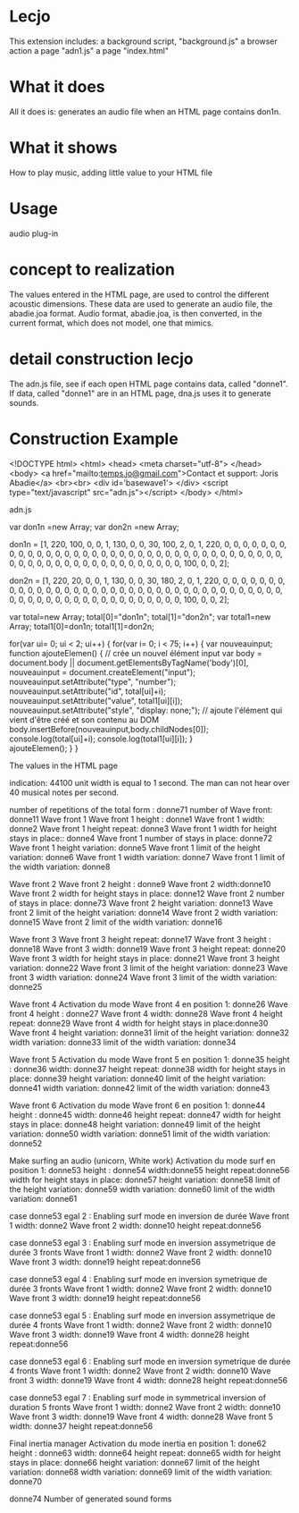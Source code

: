 # Lecjo
This extension includes:
a background script, "background.js" 
a browser action 
a page "adn1.js" 
a page "index.html" 
# What it does
All it does is: generates an audio file when an HTML page contains don1n.
# What it shows
How to play music, adding little value to your HTML file
# Usage
 audio plug-in
# concept to realization
The values entered in the HTML page, are used to control the different acoustic dimensions. These data are used to generate an audio file, the abadie.joa format. Audio format, abadie.joa, is then converted, in the current format, which does not model, one that mimics.
# detail construction lecjo
The adn.js file, see if each open HTML page contains data, called "donne1". If data, called "donne1" are in an HTML page, dna.js uses it to generate sounds.
# Construction Example
&lt;!DOCTYPE html&gt;
&lt;html&gt;
&lt;head&gt;
&lt;meta charset="utf-8"&gt;
&lt;/head&gt;
&lt;body&gt;
&lt;a href="mailto:temps.jo@gmail.com"&gt;Contact et support: Joris Abadie&lt;/a&gt;
&lt;br&gt;&lt;br&gt;
&lt;div id='basewave1'&gt; &lt;/div&gt;
&lt;script type="text/javascript" src="adn.js"&gt;&lt;/script&gt;
&lt;/body&gt;
&lt;/html&gt;

adn.js

var don1n =new Array;
var don2n =new Array;

don1n = [1, 220, 100, 0, 0, 1, 130, 0, 0, 30,
100, 2, 0, 1, 220, 0, 0, 0, 0, 0,
0, 0, 0, 0, 0, 0, 0, 0, 0, 0,
0, 0, 0, 0, 0, 0, 0, 0, 0, 0,
0, 0, 0, 0, 0, 0, 0, 0, 0, 0,
0, 0, 0, 0, 0, 0, 0, 0, 0, 0,
0, 0, 0, 0, 0, 0, 0, 0, 0, 0,
0, 100, 0, 0, 2];

don2n = [1, 220, 20, 0, 0, 1, 130, 0, 0, 30,
180, 2, 0, 1, 220, 0, 0, 0, 0, 0,
0, 0, 0, 0, 0, 0, 0, 0, 0, 0,
0, 0, 0, 0, 0, 0, 0, 0, 0, 0,
0, 0, 0, 0, 0, 0, 0, 0, 0, 0,
0, 0, 0, 0, 0, 0, 0, 0, 0, 0,
0, 0, 0, 0, 0, 0, 0, 0, 0, 0,
0, 100, 0, 0, 2];

var total=new Array;
total[0]="don1n"; total[1]="don2n";
var total1=new Array;
total1[0]=don1n; total1[1]=don2n;

for(var ui= 0; ui &lt; 2; ui++)
{
for(var i= 0; i &lt; 75; i++)
{
var nouveauinput;
function ajouteElemen() {
// crée un nouvel élément input
var body   = document.body || document.getElementsByTagName('body')[0],
nouveauinput  =  document.createElement("input");
nouveauinput.setAttribute("type", "number");
nouveauinput.setAttribute("id", total[ui]+i);
nouveauinput.setAttribute("value", total1[ui][i]);
nouveauinput.setAttribute("style", "display: none;");
// ajoute l'élément qui vient d'être créé et son contenu au DOM
body.insertBefore(nouveauinput,body.childNodes[0]);
console.log(total[ui]+i);
console.log(total1[ui][i]);
}  
ajouteElemen();
}
}

The values in the HTML page

indication:
44100 unit width is equal to 1 second.
The man can not hear over 40 musical notes per second.

number of repetitions of the total form : donne71
number of Wave front: donne11
Wave front 1
Wave front 1 height : donne1
Wave front 1 width: donne2
Wave front 1 height repeat: donne3
Wave front 1 width for height stays in place:: donne4
Wave front 1 number of stays in place: donne72
Wave front 1 height variation: donne5
Wave front 1 limit of the height variation: donne6
Wave front 1 width variation: donne7
Wave front 1 limit of the width variation: donne8

Wave front 2
Wave front 2 height : donne9
Wave front 2 width:donne10
Wave front 2 width for height stays in place: donne12
Wave front 2 number of stays in place: donne73
Wave front 2 height variation: donne13
Wave front 2 limit of the height variation: donne14
Wave front 2 width variation: donne15
Wave front 2 limit of the width variation: donne16

Wave front 3
Wave front 3 height repeat: donne17
Wave front 3 height : donne18
Wave front 3 width: donne19
Wave front 3 height repeat: donne20
Wave front 3 width for height stays in place: donne21
Wave front 3 height variation: donne22
Wave front 3 limit of the height variation: donne23
Wave front 3 width variation: donne24
Wave front 3 limit of the width variation: donne25

Wave front 4
Activation du mode Wave front 4 en position 1: donne26
Wave front 4 height : donne27
Wave front 4 width: donne28
Wave front 4 height repeat: donne29
Wave front 4 width for height stays in place:donne30
Wave front 4 height variation: donne31
limit of the height variation: donne32
width variation: donne33
limit of the width variation: donne34

Wave front 5
Activation du mode Wave front 5 en position 1: donne35
height : donne36
width: donne37
height repeat: donne38
width for height stays in place: donne39
height variation: donne40
limit of the height variation: donne41
width variation: donne42
limit of the width variation: donne43

Wave front 6
Activation du mode Wave front 6 en position 1: donne44
height : donne45
width: donne46
height repeat: donne47
width for height stays in place: donne48
height variation: donne49
limit of the height variation: donne50
width variation: donne51
limit of the width variation: donne52

Make surfing an audio (unicorn, White work)
Activation du mode surf en position 1: donne53
height : donne54
width:donne55
height repeat:donne56
width for height stays in place: donne57
height variation: donne58
limit of the height variation: donne59
width variation: donne60
limit of the width variation: donne61

case donne53 egal 2 : Enabling surf mode en inversion de durée
Wave front 1 width: donne2
Wave front 2 width: donne10
height repeat:donne56

case donne53 egal 3 : Enabling surf mode en inversion assymetrique de durée 3 fronts
Wave front 1 width: donne2
Wave front 2 width: donne10
Wave front 3 width: donne19
height repeat:donne56

case donne53 egal 4 : Enabling surf mode en inversion symetrique de durée 3 fronts
Wave front 1 width: donne2
Wave front 2 width: donne10
Wave front 3 width: donne19
height repeat:donne56

case donne53 egal 5 : Enabling surf mode en inversion assymetrique de durée 4 fronts
Wave front 1 width: donne2
Wave front 2 width: donne10
Wave front 3 width: donne19
Wave front 4 width: donne28
height repeat:donne56

case donne53 egal 6 : Enabling surf mode en inversion symetrique de durée 4 fronts
Wave front 1 width: donne2
Wave front 2 width: donne10
Wave front 3 width: donne19
Wave front 4 width: donne28
height repeat:donne56

case donne53 egal 7 : Enabling surf mode in symmetrical inversion of duration 5 fronts
Wave front 1 width: donne2
Wave front 2 width: donne10
Wave front 3 width: donne19
Wave front 4 width: donne28
Wave front 5 width: donne37
height repeat:donne56

Final inertia manager
Activation du mode inertia en position 1: done62
height : donne63
width: donne64
height repeat: donne65
width for height stays in place: donne66
height variation: donne67
limit of the height variation: donne68
width variation: donne69
limit of the width variation: donne70

donne74 Number of generated sound forms
